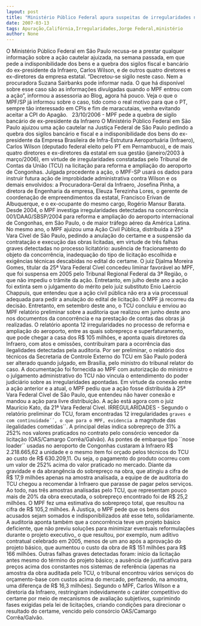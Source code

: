 ```yaml
---
layout: post
title: "Ministério Público Federal apura suspeitas de irregularidades na gestão de Cali em segredo"
date: 2007-03-13
tags: Apuração,Califórnia,Irregularidades,Jorge Federal,ministério
author: None
---
```

O Ministério Público Federal em São Paulo recusa-se a prestar qualquer informação sobre a ação cautelar ajuizada, na semana passada, em que pede a indisponibilidade dos bens e a quebra dos sigilos fiscal e bancário do ex-presidente da Infraero, Carlos Wilson, e de outros quatro diretores e ex-diretores da empresa estatal. 
“Decretou-se sigilo neste caso. Nem a procuradora Suzana Sairbanks pode informar nada. O que há disponível sobre esse caso são as informações divulgadas quando o MPF entrou com a ação”, informou a assessoria ao Blog, agora há pouco.
Veja o que o MPF/SP já informou sobre o caso, tido como o real motivo para que o PT, sempre tão interessado em CPIs e fim de maracutaias, venha evitando aceitar a CPI do Apagão.
&nbsp;
23/10/2006 - 
MPF pede a quebra de sigilo bancário de ex-presidente da Infraero 
O Ministério Público Federal em São Paulo ajuizou uma ação cautelar na Justiça Federal de São Paulo pedindo a quebra dos sigilos bancário e fiscal e a indisponibilidade dos bens do ex-presidente da Empresa Brasileira de Infra-Estrutura Aeroportuária (Infraero), Carlos Wilson (deputado federal eleito pelo PT em Pernambuco), e de mais quatro diretores e ex-diretores da estatal em sua gestão (janeiro/2003 à março/2006), em virtude de irregularidades constatadas pelo Tribunal de Contas da União (TCU) na licitação para reforma e ampliação do aeroporto de Congonhas.
Julgada procedente a ação, o MPF-SP usará os dados para instruir futura ação de improbidade administrativa contra Wilson e os demais envolvidos: a Procuradora-Geral da Infraero, Josefina Pinha, a diretora de Engenharia da empresa, Eleuza Terezinha Lores, o gerente de coordenação de empreendimentos da estatal, Francisco Erivan de Albuquerque, e o ex-ocupante do mesmo cargo, Rogério Mansur Barata.
Desde 2004, o MPF investiga irregularidades detectadas na concorrência 001/DAAG/SBSP/2004 para reforma e ampliação do aeroporto internacional de Congonhas, em São Paulo, o de maior tráfego aéreo da América Latina. 
No mesmo ano, o MPF ajuizou uma Ação Civil Pública, distribuída à 25ª Vara Cível de São Paulo, pedindo a anulação do certame e a suspensão da contratação e execução das obras licitadas, em virtude de três falhas graves detectadas no processo licitatório: ausência de fracionamento do objeto da concorrência, inadequação do tipo de licitação escolhida e exigências técnicas descabidas no edital do certame. 
O juiz Djalma Moreira Gomes, titular da 25ª Vara Federal Cível concedeu liminar favorável ao MPF, que foi suspensa em 2005 pelo Tribunal Regional Federal da 3ª Região, o que não impediu o trâmite da ação. Entretanto, em julho deste ano a ação foi extinta sem o julgamento do mérito pelo juiz substituto Enio Laércio Chappuis, que entendeu que a ação civil pública não era a via processual adequada para pedir a anulação do edital de licitação. O MPF já recorreu da decisão. 
Entretanto, em setembro deste ano, o TCU concluiu e enviou ao MPF relatório preliminar sobre a auditoria que realizou em junho deste ano nos documentos da concorrência e na prestação de contas das obras já realizadas. O relatório aponta 12 irregularidades no processo de reforma e ampliação do aeroporto, entre as quais sobrepreço e superfaturamento, que pode chegar a casa dos R$ 105 milhões, e aponta quais diretores da Infraero, com atos e omissões, contribuíram para a ocorrência das ilegalidades detectadas pela auditoria. 
Por ser preliminar, o relatório dos técnicos da Secretaria de Controle Externo do TCU em São Paulo poderá ser alterado quando julgado, em Brasília, pelo ministro do tribunal relator do caso. A documentação foi fornecida ao MPF com autorização do ministro e o julgamento administrativo do TCU não vincula o entendimento do poder judiciário sobre as irregularidades apontadas. 
Em virtude da conexão entre a ação anterior e a atual, o MPF pediu que a ação fosse distribuída à 25ª Vara Federal Cível de São Paulo, que entendeu não haver conexão e mandou a ação para livre distribuição. A ação está agora com o juiz Maurício Kato, da 21ª Vara Federal Cível. 
IRREGULARIDADES - Segundo o relatório preliminar do TCU, foram encontradas 12 irregularidades ``graves e com continuidade´´, o que para o MPF, evidencia ``a magnitude das ilegalidades cometidas´´. A principal delas indica sobrepreço de 31% a 252% nos valores praticados no contrato pelo consórcio vencedor da licitação (OAS/Camargo Corrêa/Galvão).
As pontes de embarque tipo ``nose loader´´ usadas no aeroporto de Congonhas custaram à Infraero R$ 2.218.665,62 a unidade e o mesmo item foi orçado pelos técnicos do TCU ao custo de R$ 630.209,11. Ou seja, o pagamento do produto ocorreu com um valor de 252% acima do valor praticado no mercado. Diante da gravidade e da abrangência do sobrepreço na obra, que atingiu a cifra de R$ 17,9 milhões apenas na amostra analisada, a equipe de de auditoria do TCU chegou a recomendar à Infraero que parasse de pagar pelos serviços. 
Ao todo, nas três amostras analisadas pelo TCU, que representam pouco mais de 20% da obra executada, o sobrepreço encontrado foi de R$ 25,2 milhões. O MPF fez uma estimativa do sobrepreço total, que resultou na cifra de R$ 105,2 milhões. À Justiça, o MPF pede que os bens dos acusados sejam somados e indisponibilizados até esse teto, solidariamente. 
A auditoria aponta também que a concorrência teve um projeto básico deficiente, que não previu soluções para minimizar eventuais reformulações durante o projeto executivo_ o que resultou, por exemplo, num aditivo contratual celebrado em 2005, menos de um ano após a aprovação do projeto básico, que aumentou o custo da obra de R$ 151 milhões para R$ 166 milhões. 
Outras falhas graves detectadas foram: início da licitação antes mesmo do término do projeto básico; a ausência de justificativa para preços acima dos constantes nos sistemas de referência (apenas na amostra da obra auditada pelo TCU, o tribunal encontrou vários serviços do orçamento-base com custos acima do mercado, perfazendo, na amostra, uma diferença de R$ 16,3 milhões).
Segundo o MPF, Carlos Wilson e a diretoria da Infraero, restringiram indevidamente o caráter competitivo do certame por meio de mecanismos de avaliação subjetivos, suprimindo fases exigidas pela lei de licitações, criando condições para direcionar o resultado do certame, vencido pelo consórcio OAS/Camargo Corrêa/Galvão.  